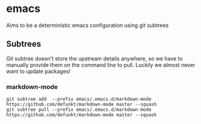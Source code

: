 # emacs
Aims to be a deterministic emacs configuration using git subtrees

## Subtrees

Git subtree doesn't store the upstream details anywhere, so we have to
manually provide them on the command line to pull. Luckily we almost
never want to update packages!

### markdown-mode

```
git subtree add  --prefix emacs/.emacs.d/markdown-mode https://github.com/defunkt/markdown-mode master --squash
git subtree pull --prefix emacs/.emacs.d/markdown-mode https://github.com/defunkt/markdown-mode master --squash
```
